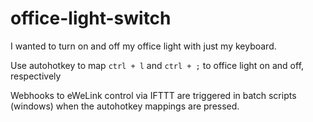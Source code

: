 # office-light-switch

I wanted to turn on and off my office light with just my keyboard.

Use autohotkey to map `ctrl + l` and `ctrl + ;` to office light on and off, respectively

Webhooks to eWeLink control via IFTTT are triggered in batch scripts (windows) when the autohotkey mappings are pressed.